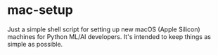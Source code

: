 # mac-setup

Just a simple shell script for setting up new macOS (Apple Silicon) machines for Python ML/AI developers. It's intended to keep things as simple as possible.
